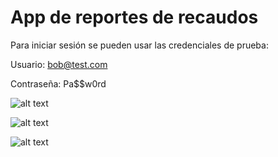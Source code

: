 # App de reportes de recaudos

Para iniciar sesión se pueden usar las credenciales de prueba:

Usuario: bob@test.com

Contraseña: Pa$$w0rd



![alt text](https://github.com/ubermarin0911/PruebaTecnicaF2X/blob/master/login.PNG)

![alt text](https://github.com/ubermarin0911/PruebaTecnicaF2X/blob/master/recaudos.PNG)

![alt text](https://github.com/ubermarin0911/PruebaTecnicaF2X/blob/master/reporte.PNG)

